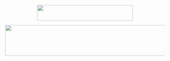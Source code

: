 <p align="center"><img src="/LatexSourceCodes/tex/8f679338188ae1542d92b316c6ed739f.svg?invert_in_darkmode&sanitize=true" align=middle width=302.21112404999997pt height=50.389198199999996pt/></p>

<p align="center"><img src="/LatexSourceCodes/tex/1fdea2535e0f6e80e7d42fd883615aeb.svg?invert_in_darkmode&sanitize=true" align=middle width=1084.0528511999998pt height=97.64381385pt/></p>

